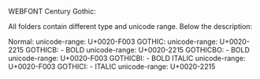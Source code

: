 WEBFONT Century Gothic:

All folders contain different type and unicode range. Below the description:

Normal: unicode-range: U+0020-F003
GOTHIC: unicode-range: U+0020-2215
GOTHICB: - BOLD unicode-range: U+0020-2215
GOTHICBO: - BOLD unicode-range: U+0020-F003
GOTHICBI: - BOLD ITALIC unicode-range: U+0020-F003
GOTHICI: - ITALIC unicode-range: U+0020-2215

